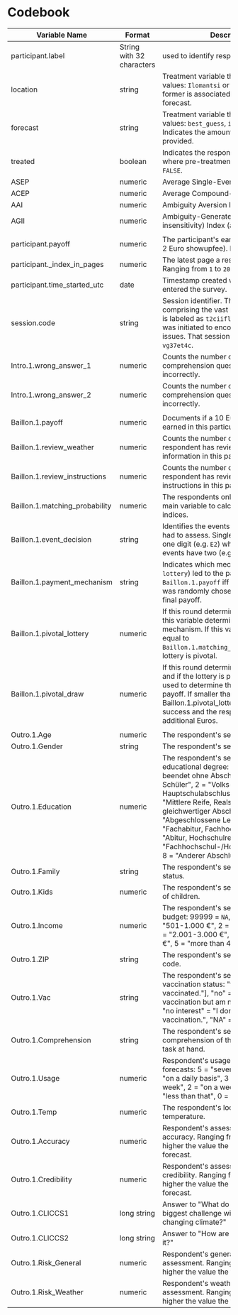 # Codebook


| Variable Name | Format | Description |
| --- | --- | --- |
| participant.label | String with 32 characters | used to identify respondents |
| location | string | Treatment variable that takes two values: `Ilomantsi` or `Weiskirchen`. The former is associated to a contradicting forecast. |
| forecast |string | Treatment variable that takes three values: `best_guess`, `interval` or `both`. Indicates the amount of information provided. |
| treated | boolean | Indicates the respondent's status with where pre-treatment is indicated by `FALSE`. |
| ASEP| numeric | Average Single-Event Probabilities |
| ACEP| numeric | Average Compound-Event Probabilities |
| AAI| numeric | Ambiguity Aversion Index (b)|
| AGII| numeric | Ambiguity-Generated Insensitivity (a-insensitivity) Index (a)|
||
| participant.payoff | numeric | The participant's earnings (including the 2 Euro showupfee). Either `12` or `2`.
| participant._index_in_pages | numeric | The latest page a respondent has seen. Ranging from `1` to `20`. |
| participant.time_started_utc | date | Timestamp created when respondent entered the survey. |
| session.code | string | Session identifier. The session comprising the vast majority of subjects is labeled as `t2ciiflg`. A second session was initiated to encounter balance issues. That session is labeled as `vg37et4c`. |
| Intro.1.wrong_answer_1 | numeric | Counts the number of times the first comprehension question was answered incorrectly. |
| Intro.1.wrong_answer_2 | numeric | Counts the number of times the second comprehension question was answered incorrectly. |
||
| Baillon.1.payoff | numeric | Documents if a 10 Euro bonus was earned in this particular round. |
| Baillon.1.review_weather | numeric | Counts the number of times a respondent has reviewed the weather information in this particular round. |
| Baillon.1.review_instructions | numeric | Counts the number of times a respondent has reviewed the instructions in this particular round. |
| Baillon.1.matching_probability | numeric | The respondents only input and our main variable to calculate Baillon et al.'s indices. |
| Baillon.1.event_decision | string | Identifies the events the respondents had to assess. Single events carry only one digit (e.g. `E2`) while compound events have two (e.g. `E13`). 
| Baillon.1.payment_mechanism | string | Indicates which mechanism (`bet` vs. `lottery`) led to the payoff in `Baillon.1.payoff` iff this particular round was randomly chosen to determine the final payoff.|
| Baillon.1.pivotal_lottery | numeric | If this round determines the final payoff, this variable determines the payment mechanism. If this variable is greater or equal to `Baillon.1.matching_probability`, the lottery is pivotal. |
| Baillon.1.pivotal_draw | numeric | If this round determines the final payoff and if the lottery is pivotal, this draw is used to determine the respondent's payoff. If smaller than Baillon.1.pivotal_lottery, the lottery is a success and the respondent earns 10 additional Euros. |
||
| Outro.1.Age | numeric | The respondent's self-reported age. |
| Outro.1.Gender | string | The respondent's self-reported gender. |
| Outro.1.Education | numeric | The respondent's self-reported highest educational degree: 0 = "Schule beendet ohne Abschluss", 1 = "Noch Schüler", 2 = "Volks-, Hauptschulabschluss, Quali ", 3 = "Mittlere Reife, Realschul- oder gleichwertiger Abschluss", 4 = "Abgeschlossene Lehre", 5 = "Fachabitur, Fachhochschulreife", 6 = "Abitur, Hochschulreife", 7 = "Fachhochschul-/Hochschulabschluss", 8 = "Anderer Abschluss" |
| Outro.1.Family | string | The respondent's self-reported marital status. |
| Outro.1.Kids | numeric | The respondent's self-reported number of children.|
| Outro.1.Income | numeric | The respondent's self-reported monthly budget: 99999 = `NA`, 0 = "0-500 €", 1 = "501-1.000 €", 2 = "1.001-2.000 €", 3 = "2.001-3.000 €", 4 = "3.001-4.000 €", 5 = "more than 4.000 €" |
| Outro.1.ZIP | string |  The respondent's self-reported ZIP code. |
| Outro.1.Vac | string | The respondent's self-reported vaccination status: "yes" = "I am vaccinated."], "no" = "I plan to get a vaccination but am not yet vaccinated.", "no interest" = "I don not want a vaccination.", "NA" = NA.
| Outro.1.Comprehension | string | The respondent's self-reported comprehension of the survey and the task at hand. |
| Outro.1.Usage | numeric | Respondent's usage of the weather forecasts: 5 = "several times a day", 4 = "on a daily basis", 3 = "several times a week", 2 = "on a weekly basis", 1 = "less than that", 0 = "never" |
| Outro.1.Temp | numeric | The respondent's location's temperature. |
| Outro.1.Accuracy | numeric | Respondent's assessment of message's accuracy. Ranging from `0` to `4`. The higher the value the more accurate the forecast. |
| Outro.1.Credibility | numeric | Respondent's assessment of message's credibility. Ranging from `0` to `4`. The higher the value the more credible the forecast. |
| Outro.1.CLICCS1 | long string | Answer to "What do you see as the biggest challenge with respect to a changing climate?" |
| Outro.1.CLICCS2 | long string | Answer to "How are youe dealing with it?" |
| Outro.1.Risk_General | numeric | Respondent's general risk self-assessment. Ranging from `0` to `10`. The higher the value the the more risk loving. |
| Outro.1.Risk_Weather | numeric | Respondent's weather related risk self-assessment. Ranging from `0` to `10`. The higher the value the the more risk loving. |